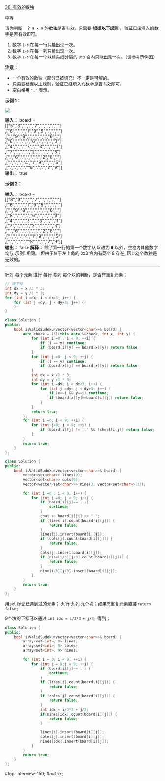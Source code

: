 [36. 有效的数独](https://leetcode.cn/problems/valid-sudoku/)

中等

请你判断一个 `9 x 9` 的数独是否有效。只需要 **根据以下规则** ，验证已经填入的数字是否有效即可。

1. 数字 `1-9` 在每一行只能出现一次。
2. 数字 `1-9` 在每一列只能出现一次。
3. 数字 `1-9` 在每一个以粗实线分隔的 `3x3` 宫内只能出现一次。（请参考示例图）

**注意：**

- 一个有效的数独（部分已被填充）不一定是可解的。
- 只需要根据以上规则，验证已经填入的数字是否有效即可。
- 空白格用 `'.'` 表示。

**示例 1：**

![](https://assets.leetcode-cn.com/aliyun-lc-upload/uploads/2021/04/12/250px-sudoku-by-l2g-20050714svg.png)

**输入：** board =   
[["5","3",".",".","7",".",".",".","."]  
,["6",".",".","1","9","5",".",".","."]  
,[".","9","8",".",".",".",".","6","."]  
,["8",".",".",".","6",".",".",".","3"]  
,["4",".",".","8",".","3",".",".","1"]  
,["7",".",".",".","2",".",".",".","6"]  
,[".","6",".",".",".",".","2","8","."]  
,[".",".",".","4","1","9",".",".","5"]  
,[".",".",".",".","8",".",".","7","9"]]  
**输出：** true

**示例 2：**

**输入：** board =   
[["8","3",".",".","7",".",".",".","."]  
,["6",".",".","1","9","5",".",".","."]  
,[".","9","8",".",".",".",".","6","."]  
,["8",".",".",".","6",".",".",".","3"]  
,["4",".",".","8",".","3",".",".","1"]  
,["7",".",".",".","2",".",".",".","6"]  
,[".","6",".",".",".",".","2","8","."]  
,[".",".",".","4","1","9",".",".","5"]  
,[".",".",".",".","8",".",".","7","9"]]  
**输出：** false
**解释：** 除了第一行的第一个数字从 **5** 改为 **8** 以外，空格内其他数字均与 示例1 相同。 但由于位于左上角的 3x3 宫内有两个 8 存在, 因此这个数独是无效的。

---- ----
针对 每个元素 进行 每行 每列 每个块的判断，是否有重复元素；

```cpp
// 块下标
int dx = x /3 * 3;
int dy = y /3 * 3;
for (int i =dx; i < dx+3; i++) {
    for (int j =dy; j < dy+3; j++) {
    }
}            
```

```cpp
class Solution {
public:
    bool isValidSudoku(vector<vector<char>>& board) {
        auto check = [&](this auto &&check, int x, int y) {
            for (int i =0 ; i < 9; ++i) {
                if (i == x) continue;
                if (board[i][y] == board[x][y]) return false;
            }
            for (int j =0; j < 9; ++j) {
                if (j == y) continue;
                if (board[x][j] == board[x][y]) return false;
            }
            int dx = x /3 * 3;
            int dy = y /3 * 3;
            for (int i =dx; i < dx+3; i++) {
                for (int j =dy; j < dy+3; j++) {
                    if (x==i && y==j) continue;
                    if (board[x][y]==board[i][j]) return false;
                }
            }
            return true;
        };
        for (int i =0; i < 9; ++i) {
            for (int j=0; j < 9; ++j) {
                if (board[i][j] != '.' && !check(i,j)) return false;
            }
        }
        return true;
    }
};
```

```cpp
class Solution {
public:
    bool isValidSudoku(vector<vector<char>>& board) {
        vector<set<char>> lines(9);
        vector<set<char>> cols(9);
        vector<vector<set<char>>> nine(3, vector<set<char>>(3));

        for (int i =0 ; i < 9; i++) {
            for (int j =0; j < 9; j++) {
                if (board[i][j]=='.'){
                    continue;
                }
                cout << board[i][j] << " ";
                if (lines[i].count(board[i][j])) {
                    return false;
                }
                lines[i].insert(board[i][j]);
                if (cols[j].count(board[i][j])) {
                    return false;
                }
                cols[j].insert(board[i][j]);
                if (nine[i/3][j/3].count(board[i][j])) {
                    return false;
                }
                nine[i/3][j/3].insert(board[i][j]);
            }
        }
        return true;
    }
};
```

用set 标记已遇到过的元素；
九行 九列 九个块；如果有重复元素直接 `return false;`

9个块的下标可以通过 `int idx = i/3*3 + j/3;` 得到；

```cpp
class Solution {
public:
    bool isValidSudoku(vector<vector<char>>& board) {
        array<set<int>, 9> lines;
        array<set<int>, 9> coles;
        array<set<int>, 9> nines;

        for (int i = 0; i < 9; ++i) {
            for (int j = 0;j < 9; ++j) {
                if (board[i][j]=='.') {
                    continue;
                }
                if (lines[i].count(board[i][j])) {
                    return false;
                }
                if (coles[j].count(board[i][j])) {
                    return false;
                }
                int idx = i/3*3 + j/3;
                if(nines[idx].count(board[i][j])) {
                    return false;
                }

                lines[i].insert(board[i][j]);
                coles[j].insert(board[i][j]);
                nines[idx].insert(board[i][j]);
            }
        }
        return true;
    }
};
```
#top-interview-150; #matrix;